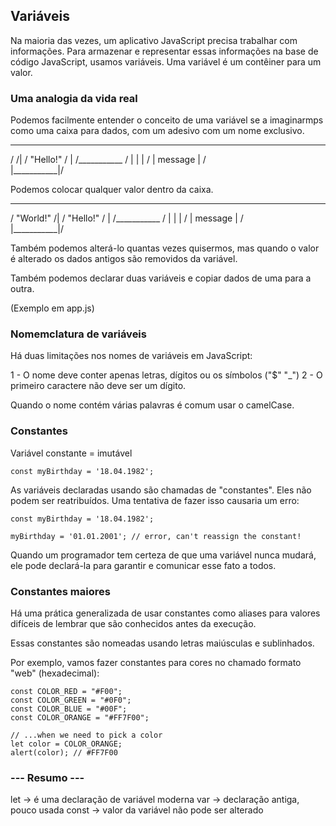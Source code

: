 ## Variáveis

Na maioria das vezes, um aplicativo JavaScript precisa trabalhar com informações. Para armazenar e representar essas informações na base de código JavaScript, usamos variáveis. Uma variável é um contêiner para um valor.

### Uma analogia da vida real

Podemos facilmente entender o conceito de uma variável se a imaginarmps como uma caixa para dados, com um adesivo com um nome exclusivo.
   _____________
  /            /|
 /  "Hello!"  / |
/___________ /  |
|           |  /
|  message  | /  
|___________|/

Podemos colocar qualquer valor dentro da caixa.

   _____________
  / "World!"   /|
 /  "Hello!"  / |
/___________ /  |
|           |  /
|  message  | /  
|___________|/

Também podemos alterá-lo quantas vezes quisermos, mas quando o valor é alterado os dados antigos são removidos da variável.

Também podemos declarar duas variáveis e copiar dados de uma para a outra.

(Exemplo em app.js)

### Nomemclatura de variáveis

Há duas limitações nos nomes de variáveis em JavaScript:

1 - O nome deve conter apenas letras, dígitos ou os símbolos ("$" "_")
2 - O primeiro caractere não deve ser um dígito.

Quando o nome contém várias palavras é comum usar o camelCase.

### Constantes

Variável constante = imutável

    const myBirthday = '18.04.1982';

As variáveis declaradas usando são chamadas de "constantes". Eles não podem ser reatribuídos. Uma tentativa de fazer isso causaria um erro:

    const myBirthday = '18.04.1982';

    myBirthday = '01.01.2001'; // error, can't reassign the constant!

Quando um programador tem certeza de que uma variável nunca mudará, ele pode declará-la para garantir e comunicar esse fato a todos.

### Constantes maiores

Há uma prática generalizada de usar constantes como aliases para valores difíceis de lembrar que são conhecidos antes da execução.

Essas constantes são nomeadas usando letras maiúsculas e sublinhados.

Por exemplo, vamos fazer constantes para cores no chamado formato "web" (hexadecimal):

    const COLOR_RED = "#F00";
    const COLOR_GREEN = "#0F0";
    const COLOR_BLUE = "#00F";
    const COLOR_ORANGE = "#FF7F00";

    // ...when we need to pick a color
    let color = COLOR_ORANGE;
    alert(color); // #FF7F00

### --- Resumo ---

let -> é uma declaração de variável moderna
var -> declaração antiga, pouco usada
const -> valor da variável não pode ser alterado